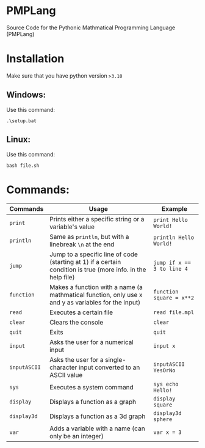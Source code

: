 # PMPLang
Source Code for the Pythonic Mathmatical Programming Language (PMPLang)

# Installation
Make sure that you have python version `>3.10`
## Windows:
Use this command:
```batch
.\setup.bat
```
## Linux:
Use this command:
```shell
bash file.sh
```

# Commands:
| Commands     | Usage                                                                                                        | Example                    |
|--------------|--------------------------------------------------------------------------------------------------------------|----------------------------|
| `print`      | Prints either a specific string or a variable's value                                                        | `print Hello World!`       |
| `println`    | Same as `println`, but with a linebreak `\n` at the end                                                      | `println Hello World!`     |
| `jump`       | Jump to a specific line of code (starting at 1) if a certain condition is true (more info. in the help file) | `jump if x == 3 to line 4` |
| `function`   | Makes a function with a name (a mathmatical function, only use x and y as variables for the input)           | `function square = x**2`   | 
| `read`       | Executes a certain file                                                                                      | `read file.mpl`            |
| `clear`      | Clears the console                                                                                           | `clear`                    |
| `quit`       | Exits                                                                                                        | `quit`                     | 
| `input`      | Asks the user for a numerical input                                                                          | `input x`                  | 
| `inputASCII` | Asks the user for a single-character input converted to an ASCII value                                       | `inputASCII YesOrNo`       | 
| `sys`        | Executes a system command                                                                                    | `sys echo Hello!`          | 
| `display`    | Displays a function as a graph                                                                               | `display square`           |
| `display3d`  | Displays a function as a 3d graph                                                                            | `display3d sphere`         |
| `var`        | Adds a variable with a name (can only be an integer)                                                         | `var x = 3`                |
